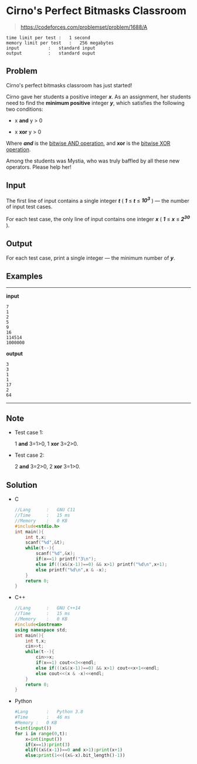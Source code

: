 # Cirno's Perfect Bitmasks Classroom

> https://codeforces.com/problemset/problem/1688/A

```
time limit per test	:	1 second
memory limit per test	:	256 megabytes
input			:	standard input
output			:	standard ouput
```

## Problem

Cirno's perfect bitmasks classroom has just started!

Cirno gave her students a positive integer ***x***. As an assignment, her students need to find the **minimum positive** integer ***y***, which satisfies the following two conditions:

* x **and** y > 0

* x **xor** y > 0

Where ***and*** is the [bitwise AND operation](https://en.wikipedia.org/wiki/Bitwise_operation#AND), and **xor** is the [bitwise XOR operation](https://en.wikipedia.org/wiki/Bitwise_operation#XOR).

Among the students was Mystia, who was truly baffled by all these new operators. Please help her!

## Input

The first line of input contains a single integer ***t*** ( ***1*** ≤ ***t*** ≤ ***10<sup>3</sup>*** ) — the number of input test cases.

For each test case, the only line of input contains one integer ***x*** ( ***1*** ≤ ***x*** ≤ ***2<sup>30</sup>*** ).

## Output

For each test case, print a single integer — the minimum number of ***y***.

## Examples
---
**input**
```
7
1
2
5
9
16
114514
1000000
```
**output**
```
3
3
1
1
17
2
64
```
---

## Note

* Test case 1:

	1 **and** 3=1>0, 1 **xor** 3=2>0.

* Test case 2:

	2 **and** 3=2>0, 2 **xor** 3=1>0.

## Solution

* C

	```c
	//Lang		:	GNU C11
	//Time		:	15 ms
	//Memory	:	0 KB
	#include<stdio.h>
	int main(){
		int t,x;
		scanf("%d",&t);
		while(t--){
			scanf("%d",&x);
			if(x==1) printf("3\n"); 
			else if(((x&(x-1))==0) && x>1) printf("%d\n",x+1); 
			else printf("%d\n",x & -x);
		}
		return 0;
	}
	```

* C++

	```c++
	//Lang		:	GNU C++14
	//Time		:	15 ms
	//Memory	:	0 KB
	#include<iostream>
	using namespace std;
	int main(){
		int t,x;
		cin>>t;
		while(t--){
			cin>>x;
			if(x==1) cout<<3<<endl; 
			else if(((x&(x-1))==0) && x>1) cout<<x+1<<endl; 
			else cout<<(x & -x)<<endl;
		}
		return 0;
	}
	```

* Python

	```py
	#Lang		:	Python 3.8
	#Time		:	46 ms
	#Memory	:	0 KB
	t=int(input())
	for i in range(0,t):
	    x=int(input())
	    if(x==1):print(3)
	    elif((x&(x-1))==0 and x>1):print(x+1)
	    else:print(1<<((x&-x).bit_length()-1))
	```
